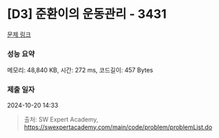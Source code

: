 # [D3] 준환이의 운동관리 - 3431 

[문제 링크](https://swexpertacademy.com/main/code/problem/problemDetail.do?contestProbId=AWE_ZXcqAAMDFAV2) 

### 성능 요약

메모리: 48,840 KB, 시간: 272 ms, 코드길이: 457 Bytes

### 제출 일자

2024-10-20 14:33



> 출처: SW Expert Academy, https://swexpertacademy.com/main/code/problem/problemList.do